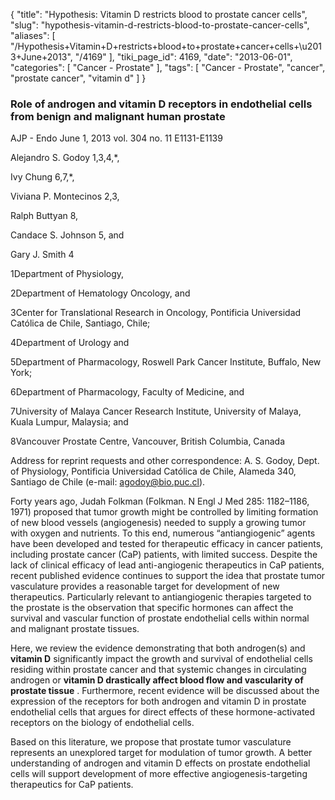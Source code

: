{
    "title": "Hypothesis: Vitamin D restricts blood to prostate cancer cells",
    "slug": "hypothesis-vitamin-d-restricts-blood-to-prostate-cancer-cells",
    "aliases": [
        "/Hypothesis+Vitamin+D+restricts+blood+to+prostate+cancer+cells+\u2013+June+2013",
        "/4169"
    ],
    "tiki_page_id": 4169,
    "date": "2013-06-01",
    "categories": [
        "Cancer - Prostate"
    ],
    "tags": [
        "Cancer - Prostate",
        "cancer",
        "prostate cancer",
        "vitamin d"
    ]
}


### Role of androgen and vitamin D receptors in endothelial cells from benign and malignant human prostate

AJP - Endo June 1, 2013 vol. 304 no. 11 E1131-E1139

Alejandro S. Godoy 1,3,4,*,

Ivy Chung 6,7,*,

Viviana P. Montecinos 2,3,

Ralph Buttyan 8,

Candace S. Johnson 5, and

Gary J. Smith 4

1Department of Physiology,

2Department of Hematology Oncology, and

3Center for Translational Research in Oncology, Pontificia Universidad Católica de Chile, Santiago, Chile;

4Department of Urology and

5Department of Pharmacology, Roswell Park Cancer Institute, Buffalo, New York;

6Department of Pharmacology, Faculty of Medicine, and

7University of Malaya Cancer Research Institute, University of Malaya, Kuala Lumpur, Malaysia; and

8Vancouver Prostate Centre, Vancouver, British Columbia, Canada

Address for reprint requests and other correspondence: A. S. Godoy, Dept. of Physiology, Pontificia Universidad Católica de Chile, Alameda 340, Santiago de Chile (e-mail: agodoy@bio.puc.cl).

Forty years ago, Judah Folkman (Folkman. N Engl J Med 285: 1182–1186, 1971) proposed that tumor growth might be controlled by limiting formation of new blood vessels (angiogenesis) needed to supply a growing tumor with oxygen and nutrients. To this end, numerous “antiangiogenic” agents have been developed and tested for therapeutic efficacy in cancer patients, including prostate cancer (CaP) patients, with limited success. Despite the lack of clinical efficacy of lead anti-angiogenic therapeutics in CaP patients, recent published evidence continues to support the idea that prostate tumor vasculature provides a reasonable target for development of new therapeutics. Particularly relevant to antiangiogenic therapies targeted to the prostate is the observation that specific hormones can affect the survival and vascular function of prostate endothelial cells within normal and malignant prostate tissues. 

Here, we review the evidence demonstrating that both androgen(s) and  **vitamin D**  significantly impact the growth and survival of endothelial cells residing within prostate cancer and that systemic changes in circulating androgen or  **vitamin D drastically affect blood flow and vascularity of prostate tissue** . Furthermore, recent evidence will be discussed about the expression of the receptors for both androgen and vitamin D in prostate endothelial cells that argues for direct effects of these hormone-activated receptors on the biology of endothelial cells. 

Based on this literature, we propose that prostate tumor vasculature represents an unexplored target for modulation of tumor growth. A better understanding of androgen and vitamin D effects on prostate endothelial cells will support development of more effective angiogenesis-targeting therapeutics for CaP patients.
